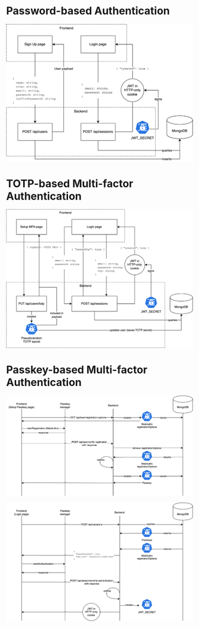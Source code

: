 # Password-based Authentication

![Password-based Authentication diagram](./Password-based%20Authentication.png)

# TOTP-based Multi-factor Authentication

![TOTP-based Multi-factor Authentication diagram](./TOTP-based%20Multi-factor%20Authentication.png)

# Passkey-based Multi-factor Authentication

![Passkey-based Multi-factor Authentication diagram 1](./Passkey-based%20Multi-factor%20Authentication%201.png)

![Passkey-based Multi-factor Authentication diagram 2](./Passkey-based%20Multi-factor%20Authentication%202.png)
